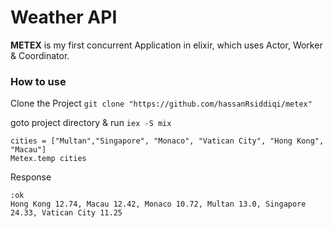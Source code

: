 # Weather API

**METEX**
is my first concurrent Application in elixir, which uses Actor, Worker & Coordinator.

### How to use

Clone the Project `git clone "https://github.com/hassanRsiddiqi/metex"`

goto project directory & run `iex -S mix`

```
cities = ["Multan","Singapore", "Monaco", "Vatican City", "Hong Kong", "Macau"]
Metex.temp cities
```

Response

```
:ok
Hong Kong 12.74, Macau 12.42, Monaco 10.72, Multan 13.0, Singapore 24.33, Vatican City 11.25
```
